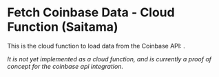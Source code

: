 # Fetch Coinbase Data - Cloud Function (Saitama)

This is the cloud function to load data from the Coinbase API: .

_It is not yet implemented as a cloud function, and is currently a proof of concept for the coinbase api integration._


